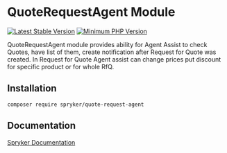 # QuoteRequestAgent Module
[![Latest Stable Version](https://poser.pugx.org/spryker/quote-request-agent/v/stable.svg)](https://packagist.org/packages/spryker/quote-request-agent)
[![Minimum PHP Version](https://img.shields.io/badge/php-%3E%3D%207.3-8892BF.svg)](https://php.net/)

QuoteRequestAgent module provides ability for Agent Assist to check Quotes,
have list of them, create notification after Request for Quote was created.
In Request for Quote Agent assist can change prices put discount for
specific product or for whole RfQ.

## Installation

```
composer require spryker/quote-request-agent
```

## Documentation

[Spryker Documentation](https://academy.spryker.com/developing_with_spryker/module_guide/modules.html)
